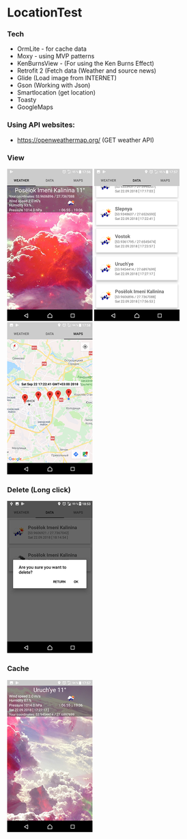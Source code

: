 # LocationTest
### Tech
* OrmLite - for cache data
* Moxy - using MVP patterns
* KenBurnsView - (For using the Ken Burns Effect)
* Retrofit 2 (Fetch data (Weather and source news)
* Glide (Load image from INTERNET)
* Gson (Working with Json)
* Smartlocation (get location)
* Toasty 
* GoogleMaps

### Using API websites:
* https://openweathermap.org/ (GET weather API)

### View
![Image alt](https://github.com/snuyp/LocationTest/blob/master/Screenshot_20180922-175700.png) 
![Image alt](https://github.com/snuyp/LocationTest/blob/master/Screenshot_20180922-175730.png)
![Image alt](https://github.com/snuyp/LocationTest/blob/master/Screenshot_20180922-175801.png)
### Delete (Long click)
![Image alt](https://github.com/snuyp/LocationTest/blob/master/Screenshot_20180922-175812.png)
### Cache
![Image alt](https://github.com/snuyp/LocationTest/blob/master/Screenshot_20180922-175750.png)
